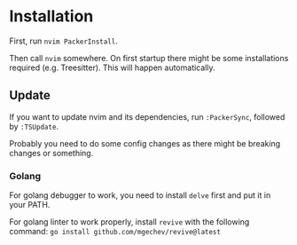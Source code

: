 # Installation

First, run `nvim PackerInstall`.

Then call `nvim` somewhere. On first startup there might be some installations required (e.g. Treesitter). This will happen automatically. 

## Update

If you want to update nvim and its dependencies, run `:PackerSync`, followed by `:TSUpdate`.

Probably you need to do some config changes as there might be breaking changes or something.

### Golang

For golang debugger to work, you need to install `delve` first and put it in your PATH.

For golang linter to work properly, install `revive` with the following command: `go install github.com/mgechev/revive@latest`
